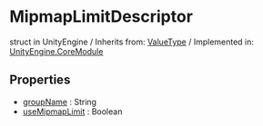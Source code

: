 # MipmapLimitDescriptor
struct in UnityEngine
 / Inherits from: <a href="https://docs.unity3d.com/6000.2/Documentation/ScriptReference/ValueType.html">ValueType</a> / Implemented in: <a href="https://docs.unity3d.com/6000.2/Documentation/ScriptReference/UnityEngine.CoreModule.html">UnityEngine.CoreModule</a>

## Properties
- <a href="https://docs.unity3d.com/6000.2/Documentation/ScriptReference/MipmapLimitDescriptor-groupName.html">groupName</a> : String
- <a href="https://docs.unity3d.com/6000.2/Documentation/ScriptReference/MipmapLimitDescriptor-useMipmapLimit.html">useMipmapLimit</a> : Boolean
